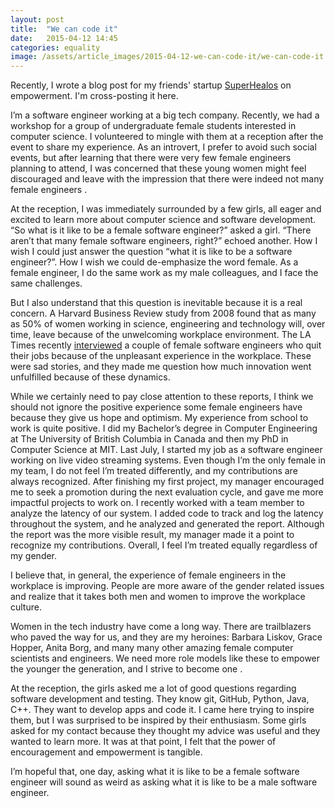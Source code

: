 ```yaml
---
layout: post
title:  "We can code it"
date:   2015-04-12 14:45
categories: equality
image: /assets/article_images/2015-04-12-we-can-code-it/we-can-code-it.png
---
```


Recently, I wrote a blog post for my friends' startup
[SuperHealos](https://superhealos.com/2015/03/we-can-code-it/) on empowerment.
I'm cross-posting it here.

I’m a software engineer working at a big tech company. Recently, we had a
workshop for a group of undergraduate female students interested in computer
science. I volunteered to mingle with them at a reception after the event to
share my experience. As an introvert, I prefer to avoid such social events, but
after learning that there were very few female engineers planning to attend, I
was concerned that these young women might feel discouraged and leave with the
impression that there were indeed not many female engineers .

At the reception, I was immediately surrounded by a few girls, all eager and
excited to learn more about computer science and software development. “So what
is it like to be a female software engineer?” asked a girl. “There aren’t that
many female software engineers, right?” echoed another. How I wish I could just
answer the question “what it is like to be a software engineer?”. How I wish we
could de-emphasize the word female. As a female engineer, I do the same work as
my male colleagues, and I face the same challenges.

But I also understand that this question is inevitable because it is a real
concern. A Harvard Business Review study from 2008 found that as many as 50% of
women working in science, engineering and technology will, over time, leave
because of the unwelcoming workplace environment. The LA Times recently
[interviewed](http://www.latimes.com/business/la-fi-women-tech-20150222-story.html)
a couple of female software engineers who quit their jobs because
of the unpleasant experience in the workplace. These were sad stories, and they
made me question how much innovation went unfulfilled because of these dynamics.

While we certainly need to pay close attention to these reports, I think we
should not ignore the positive experience some female engineers have because
they give us hope and optimism. My experience from school to work is quite
positive. I did my Bachelor’s degree in Computer Engineering at The University
of British Columbia in Canada and then my PhD in Computer Science at MIT. Last
July, I started my job as a software engineer working on live video streaming
systems. Even though I’m the only female in my team, I do not feel I’m treated
differently, and my contributions are always recognized. After finishing my
first project, my manager encouraged me to seek a promotion during the next
evaluation cycle, and gave me more impactful projects to work on. I recently
worked with a team member to analyze the latency of our system. I added code to
track and log the latency throughout the system, and he analyzed and generated
the report. Although the report was the more visible result, my manager made  it
a point to recognize my contributions. Overall, I feel I’m treated equally
regardless of my gender.

I believe that, in general, the experience of female engineers in the workplace
is improving. People are more aware of the gender related issues and realize
that it takes both men and women to improve the workplace culture.

Women in the tech industry have come a long way. There are trailblazers who
paved the way for us, and they are my heroines: Barbara Liskov, Grace Hopper,
Anita Borg, and many many other amazing female computer scientists and
engineers. We need more role models like these to empower the younger the
generation, and I strive to become one .

At the reception, the girls asked me a lot of good questions regarding software
development and testing. They know git, GitHub, Python, Java, C++. They want to
develop apps and code it. I came here trying to inspire them, but I was
surprised to be inspired by their enthusiasm. Some girls asked for my contact
because they thought my advice was useful and they wanted to learn more. It was
at that point, I felt that the power of encouragement and empowerment is
tangible.

I’m hopeful that, one day, asking what it is like to be a female software
engineer will sound as weird as asking what it is like to be a male software
engineer.
